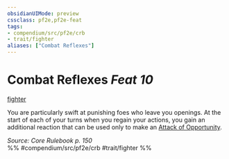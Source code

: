 ```yaml
---
obsidianUIMode: preview
cssclass: pf2e,pf2e-feat
tags:
- compendium/src/pf2e/crb
- trait/fighter
aliases: ["Combat Reflexes"]
---
```

# Combat Reflexes  *Feat 10*  
[fighter](../../rules/traits/fighter.md)  


You are particularly swift at punishing foes who leave you openings. At the start of each of your turns when you regain your actions, you gain an additional reaction that can be used only to make an [Attack of Opportunity](../../rules/actions/attack-of-opportunity.md).

*Source: Core Rulebook p. 150*  
%% #compendium/src/pf2e/crb #trait/fighter %%